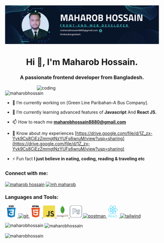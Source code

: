 ![logo](https://github.com/MaharobHossain/MaharobHossain/blob/main/maharobhossain8880%40gmail.com.png)
<h1 align="center">Hi 👋, I'm Maharob Hossain.</h1>
<h3 align="center">A passionate frontend developer from Bangladesh.</h3>

<img align="right" alt="coding" width="400" src="https://user-images.githubusercontent.com/55389276/140866485-8fb1c876-9a8f-4d6a-98dc-08c4981eaf70.gif">

<p align="left"> <img src="https://komarev.com/ghpvc/?username=maharobhossain&label=Profile%20views&color=0e75b6&style=flat" alt="maharobhossain" /> </p>

- 🔭 I’m currently working on [Green Line Paribahan-A Bus Company].

- 🌱  I’m currently learning advanced features of **Javascript** And **React JS.**

- 📫 How to reach me **maharobhossain8880@gmail.com**

- 📄 Know about my experiences [https://drive.google.com/file/d/1Z_zx-Yvk9Cs8CiEzZmmgtNzYUFs6wruM/view?usp=sharing](https://drive.google.com/file/d/1Z_zx-Yvk9Cs8CiEzZmmgtNzYUFs6wruM/view?usp=sharing)

- ⚡ Fun fact **I just believe in eating, coding, reading & traveling etc**

<h3 align="left">Connect with me:</h3>
<p align="left">
<a href="https://linkedin.com/in/maharob hossain" target="blank"><img align="center" src="https://raw.githubusercontent.com/rahuldkjain/github-profile-readme-generator/master/src/images/icons/Social/linked-in-alt.svg" alt="maharob hossain" height="30" width="40" /></a>
<a href="https://fb.com/mh maharob" target="blank"><img align="center" src="https://raw.githubusercontent.com/rahuldkjain/github-profile-readme-generator/master/src/images/icons/Social/facebook.svg" alt="mh maharob" height="30" width="40" /></a>
</p>

<h3 align="left">Languages and Tools:</h3>
<p align="left"> <a href="https://www.w3schools.com/css/" target="_blank" rel="noreferrer"> <img src="https://raw.githubusercontent.com/devicons/devicon/master/icons/css3/css3-original-wordmark.svg" alt="css3" width="40" height="40"/> </a> <a href="https://git-scm.com/" target="_blank" rel="noreferrer"> <img src="https://www.vectorlogo.zone/logos/git-scm/git-scm-icon.svg" alt="git" width="40" height="40"/> </a> <a href="https://www.w3.org/html/" target="_blank" rel="noreferrer"> <img src="https://raw.githubusercontent.com/devicons/devicon/master/icons/html5/html5-original-wordmark.svg" alt="html5" width="40" height="40"/> </a> <a href="https://developer.mozilla.org/en-US/docs/Web/JavaScript" target="_blank" rel="noreferrer"> <img src="https://raw.githubusercontent.com/devicons/devicon/master/icons/javascript/javascript-original.svg" alt="javascript" width="40" height="40"/> </a> <a href="https://www.mongodb.com/" target="_blank" rel="noreferrer"> <img src="https://raw.githubusercontent.com/devicons/devicon/master/icons/mongodb/mongodb-original-wordmark.svg" alt="mongodb" width="40" height="40"/> </a> <a href="https://www.photoshop.com/en" target="_blank" rel="noreferrer"> <img src="https://raw.githubusercontent.com/devicons/devicon/master/icons/photoshop/photoshop-line.svg" alt="photoshop" width="40" height="40"/> </a> <a href="https://postman.com" target="_blank" rel="noreferrer"> <img src="https://www.vectorlogo.zone/logos/getpostman/getpostman-icon.svg" alt="postman" width="40" height="40"/> </a> <a href="https://reactjs.org/" target="_blank" rel="noreferrer"> <img src="https://raw.githubusercontent.com/devicons/devicon/master/icons/react/react-original-wordmark.svg" alt="react" width="40" height="40"/> </a> <a href="https://tailwindcss.com/" target="_blank" rel="noreferrer"> <img src="https://www.vectorlogo.zone/logos/tailwindcss/tailwindcss-icon.svg" alt="tailwind" width="40" height="40"/> </a> </p>

<p><img align="left" src="https://github-readme-stats.vercel.app/api/top-langs?username=maharobhossain&show_icons=true&locale=en&layout=compact" alt="maharobhossain" /></p>

<p>&nbsp;<img align="center" src="https://github-readme-stats.vercel.app/api?username=maharobhossain&show_icons=true&locale=en" alt="maharobhossain" /></p>

<p><img align="center" src="https://github-readme-streak-stats.herokuapp.com/?user=maharobhossain&" alt="maharobhossain" /></p>
